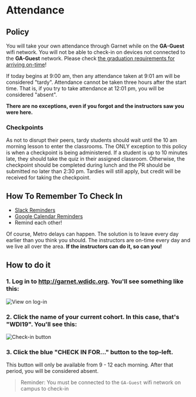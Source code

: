 # Attendance

## Policy

You will take your own attendance through Garnet while on the **GA-Guest** wifi network. You will not be able to check-in on devices not connected to the **GA-Guest** network. Please check [the graduation requirements for arriving on-time](graduation-requirements.md#attendance)!

If today begins at 9:00 am, then any attendance taken at 9:01 am will be considered "tardy". Attendance cannot be taken three hours after the start time. That is, if you try to take attendance at 12:01 pm, you will be considered "absent".

**There are no exceptions, even if you forgot and the instructors saw you were here.**

### Checkpoints

As not to disrupt their peers, tardy students should wait until the 10 am morning lesson to enter the classrooms. The ONLY exception to this policy is when a checkpoint is being administered. If a student is up to 10 minutes late, they should take the quiz in their assigned classroom. Otherwise, the checkpoint should be completed during lunch and the PR should be submitted no later than 2:30 pm. Tardies will still apply, but credit will be received for taking the checkpoint.


## How To Remember To Check In

- [Slack Reminders](https://get.slack.help/hc/en-us/articles/208423427-Setting-reminders)
- [Google Calendar Reminders](https://support.google.com/calendar/answer/6285327?co=GENIE.Platform%3DDesktop&hl=en)
- Remind each other!

Of course, Metro delays can happen. The solution is to leave every day earlier than you think you should. The instructors are on-time every day and we live all over the area. **If the instructors can do it, so can you!**

## How to do it

### 1. Log in to http://garnet.wdidc.org. You'll see something like this:

![View on log-in](https://i.imgur.com/zOuHGdS.png)

### 2. Click the name of your current cohort. In this case, that's "WDI19". You'll see this:

![Check-in button](https://i.imgur.com/6HFj8lq.png)

### 3. Click the blue "CHECK IN FOR..." button to the top-left.

This button will only be available from 9 - 12 each morning. After that period, you will be considered absent.
> Reminder: You must be connected to the `GA-Guest` wifi network on campus to check-in
